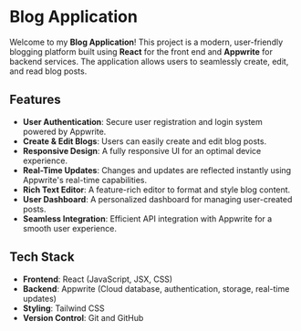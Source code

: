 # Blog Application

Welcome to my **Blog Application**! This project is a modern, user-friendly blogging platform built using **React** for the front end and **Appwrite** for backend services. The application allows users to seamlessly create, edit, and read blog posts.

## Features

- **User Authentication**: Secure user registration and login system powered by Appwrite.
- **Create & Edit Blogs**: Users can easily create and edit blog posts.
- **Responsive Design**: A fully responsive UI for an optimal device experience.
- **Real-Time Updates**: Changes and updates are reflected instantly using Appwrite's real-time capabilities.
- **Rich Text Editor**: A feature-rich editor to format and style blog content.
- **User Dashboard**: A personalized dashboard for managing user-created posts.
- **Seamless Integration**: Efficient API integration with Appwrite for a smooth user experience.

## Tech Stack

- **Frontend**: React (JavaScript, JSX, CSS)
- **Backend**: Appwrite (Cloud database, authentication, storage, real-time updates)
- **Styling**:  Tailwind CSS
- **Version Control**: Git and GitHub
